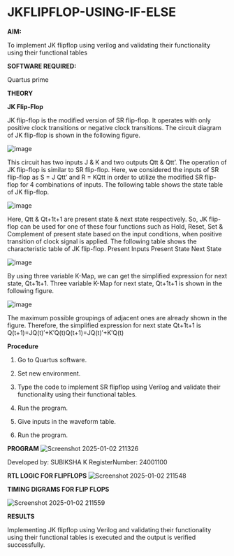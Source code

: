 # JKFLIPFLOP-USING-IF-ELSE

**AIM:** 

To implement  JK flipflop using verilog and validating their functionality using their functional tables

**SOFTWARE REQUIRED:**

Quartus prime

**THEORY**

**JK Flip-Flop**

JK flip-flop is the modified version of SR flip-flop. It operates with only positive clock transitions or negative clock transitions. The circuit diagram of JK flip-flop is shown in the following figure.

![image](https://github.com/naavaneetha/JKFLIPFLOP-USING-IF-ELSE/assets/154305477/a649c30b-232b-4558-b188-fd6c09845180)


This circuit has two inputs J & K and two outputs Qtt & Qtt’. The operation of JK flip-flop is similar to SR flip-flop. Here, we considered the inputs of SR flip-flop as S = J Qtt’ and R = KQtt in order to utilize the modified SR flip-flop for 4 combinations of inputs. The following table shows the state table of JK flip-flop.

![image](https://github.com/naavaneetha/JKFLIPFLOP-USING-IF-ELSE/assets/154305477/c4360742-e8a8-4937-b089-c46c0433f9a3)

 
Here, Qtt & Qt+1t+1 are present state & next state respectively. So, JK flip-flop can be used for one of these four functions such as Hold, Reset, Set & Complement of present state based on the input conditions, when positive transition of clock signal is applied. The following table shows the characteristic table of JK flip-flop. Present Inputs Present State Next State
 
![image](https://github.com/naavaneetha/JKFLIPFLOP-USING-IF-ELSE/assets/154305477/6c275261-a6d5-4c37-a3a7-1e88ca11c4cd)

By using three variable K-Map, we can get the simplified expression for next state, Qt+1t+1. Three variable K-Map for next state, Qt+1t+1 is shown in the following figure.
 
![image](https://github.com/naavaneetha/JKFLIPFLOP-USING-IF-ELSE/assets/154305477/5174f41b-0ce0-4329-a372-6d1943ea6673)

The maximum possible groupings of adjacent ones are already shown in the figure. Therefore, the simplified expression for next state Qt+1t+1 is Q(t+1)=JQ(t)′+K′Q(t)Q(t+1)=JQ(t)′+K′Q(t)

**Procedure**

1. Go to Quartus software.

2. Set new environment.

3. Type the code to implement SR flipflop using Verilog and validate their functionality using
their functional tables.

4. Run the program.

5. Give inputs in the waveform table.

6. Run the program.

**PROGRAM**
![Screenshot 2025-01-02 211326](https://github.com/user-attachments/assets/cb8e50fd-74d0-4fbb-bd76-060aa8ca65fe)



Developed by: SUBIKSHA K RegisterNumber: 24001100

**RTL LOGIC FOR FLIPFLOPS**
![Screenshot 2025-01-02 211548](https://github.com/user-attachments/assets/69d3c0a3-3078-4fe3-b22e-d71ba2f07559)




**TIMING DIGRAMS FOR FLIP FLOPS**

![Screenshot 2025-01-02 211559](https://github.com/user-attachments/assets/9c722ee7-ae5f-43a4-bdb6-cb1b0847a790)



**RESULTS**

Implementing JK flipflop using Verilog and validating their functionality using their functional tables
is executed and the output is verified successfully.
